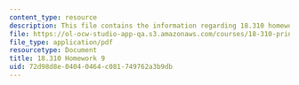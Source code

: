 ```yaml
---
content_type: resource
description: This file contains the information regarding 18.310 homework 9.
file: https://ol-ocw-studio-app-qa.s3.amazonaws.com/courses/18-310-principles-of-discrete-applied-mathematics-fall-2013/72d98d8e04040464c081749762a3b9db_MIT18_310F13_Homework9.pdf
file_type: application/pdf
resourcetype: Document
title: 18.310 Homework 9
uid: 72d98d8e-0404-0464-c081-749762a3b9db
---
```

